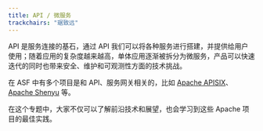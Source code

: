```yaml
---
title: API / 微服务
trackchairs: "琚致远"
---
```

API 是服务连接的基石，通过 API 我们可以将各种服务进行搭建，并提供给用户使用；随着应用的复杂度越来越高，单体应用逐渐被拆分为微服务，产品可以快速迭代的同时也带来安全、维护和可观测性方面的技术挑战。

在 ASF 中有多个项目是和 API、服务网关相关的，比如 [Apache APISIX](https://apisix.apache.org/)、[Apache Shenyu](https://shenyu.apache.org/) 等。

在这个专题中，大家不仅可以了解前沿技术和展望，也会学习到这些 Apache 项目的最佳实践。
